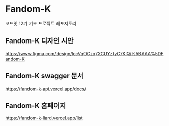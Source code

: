 # Fandom-K

코드잇 12기 기초 프로젝트 레포지토리

## Fandom-K 디자인 시안

https://www.figma.com/design/lccVqOCzq7XCUYztyC7KlQ/%5BAAA%5DFandom-K

## Fandom-K swagger 문서

https://fandom-k-api.vercel.app/docs/

## Fandom-K 홈페이지
https://fandom-k-liard.vercel.app/list
